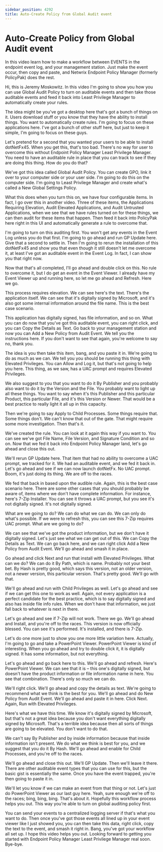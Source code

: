```yaml
---
sidebar_position: 4292
title: Auto-Create Policy from Global Audit event
---
```


# Auto-Create Policy from Global Audit event

In this video learn how to make a workflow between EVENTS in the endpoint event log, and your management station. Just make the event occur, then copy and paste, and Netwrix Endpoint Policy Manager (formerly PolicyPak) does the rest.

Hi, this is Jeremy Moskowitz. In this video I'm going to show you how you can use Global Audit Policy to turn on auditable events and then take those auditable events and feed it back into Least Privilege Manager to automatically create your rules.

The idea might be you've got a desktop here that's got a bunch of things on it. Users download stuff or you know that they have the ability to install things. You want to automatically create rules. I'm going to focus on these applications here. I've got a bunch of other stuff here, but just to keep it simple, I'm going to focus on these guys.

Let's pretend for a second that you wanted your users to be able to install dotNetFx45. When you get this, that's too bad. There's no way for user to overcome this without Endpoint Policy Manager Least Privilege Manager. You need to have an auditable rule in place that you can track to see if they are doing this thing. How do you do that?

We've got this idea called Global Audit Policy. You can create GPO, link it over to your computer side or your user side. I'm going to do this on the computer side. I'm going to Least Privilege Manager and create what's called a New Global Settings Policy.

What this does when you turn this on, we have four configurable items. In fact, I go over this in another video. Three of these items, the Applications Requiring Elevation, Audit Elevated Applications, and Audit Untrusted Applications, when we see that we have rules turned on for these things, we can then audit for these items that happen. Then feed it back into PolicyPak here right in this UI and automatically generate a rule to overcome that.

I'm going to turn on this auditing first. You won't get any events in the Event Log unless you do that first. I'm going to go ahead and run GP Update here. Give that a second to settle in. Then I'm going to rerun the installation of this dotNetFx45 and show you that even though it still doesn't let me overcome it, at least I've got an auditable event in the Event Log. In fact, I can show you that right now.

Now that that's all completed, I'll go ahead and double click on this. No rule to overcome it, but I do get an event in the Event Viewer. I already have my Event Viewer up and running here, so let me go ahead and Refresh. Here we go.

This process requires elevation. We can see here's the text. There's the application itself. We can see that it's digitally signed by Microsoft, and it's also got some internal information around the file name. This is the best case scenario.

This application has digitally signed, has file information, and so on. What you can do now that you've got this auditable event, you can right click, and you can Copy the Details as Text. Go back to your management station and now you can Add a New Policy from Audit Event. We tell you the instructions here. If you don't want to see that again, you're welcome to say no, thank you.

The idea is you then take this item, bang, and you paste it in. We're going to do as much as we can. We tell you you should be running this thing with Elevated Privileges. You can Allow and Log it, but that's not going to help you here. This thing, as we saw, has a UAC prompt and requires Elevated Privileges.

We also suggest to you that you want to do it By Publisher and you probably also want to do it by the Version and the File. You probably want to light up all these things. You want to say when it's this Publisher and this particular Product, this particular File, and it's this Version or Newer. That would be a best practice to really light it all up in this capacity.

Then we're going to say Apply to Child Processes. Some things require that. Some things don't. We can't know that out of the gate. That might require some more investigation. Then that's it.

We've created the rule. You can look at it again this way if you want to. You can see we've got File Name, File Version, and Signature Condition and so on. Now that we fed it back into Endpoint Policy Manager land, let's go ahead and close this out.

We'll rerun GP Update here. That item that had no ability to overcome a UAC prompt, we tracked for it. We had an auditable event, and we fed it back in. Let's go ahead and see if we can now launch dotNetFx. No UAC prompt. Boom, it's just doing its thing. We are off to the races.

We fed that back in based upon the audible rule. Again, this is the best case scenario here. There are some other cases that you should probably be aware of, items where we don't have complete information. For instance, here's 7-Zip Installer. You can see it throws a UAC prompt, but you see it's not digitally signed. It's not digitally signed.

What are we going to do? We can do what we can do. We can only do what's possible. If we were to refresh this, you can see this 7-Zip requires UAC prompt. What are we going to do?

We can see that we've got the product information, but we don't have it digitally signed. Let's just see what we can get out of this. We can Copy the Details as Text. We can go back here, and we can right click Add a New Policy from Audit Event. We'll go ahead and smash it in place.

Go ahead and click Next and run that install with Elevated Privileges. What can we do? We can do it By Path, which is name. Probably not your best bet. By Hash is pretty good, which says this version, not an older version, not a newer version, this particular version. That's pretty good. We'll go with that.

We'll go ahead and run with Child Privileges as well. Let's go ahead and see if we can get this one to work as well. Again, not every application is a perfect candidate for the best practice, which is to say digitally signed and also has inside file info rules. When we don't have that information, we just fall back to whatever is next in there.

Let's go ahead and see if 7-Zip will not work. There we go. We'll go ahead and Install, and you're off to the races. This version is now officially blessed. You can see it's performed. It's installed, and there is 7-Zip.

Let's do one more just to show you one more little variation here. Actually, I'm going to go and take a PowerPoint Viewer. PowerPoint Viewer is kind of interesting. When you go ahead and try to double click it, it is digitally signed. It has some information, but not everything.

Let's go ahead and go back here to this. We'll go ahead and refresh. Here's PowerPoint Viewer. We can see that it is – this one's digitally signed, but doesn't have the product information or file information name in here. You see that combination. There's only so much we can do.

We'll right click. We'll go ahead and copy the details as text. We're going to recommend what we think is the best for you. We'll go ahead and do New Policy from Audit Event. We'll go ahead and paste it in here. Click Next. Again, Run with Elevated Privileges.

Here's what we have this time. We know it's digitally signed by Microsoft, but that's not a great idea because you don't want everything digitally signed by Microsoft. That's a terrible idea because then all sorts of things are going to be elevated. You don't want to do that.

We can't say By Publisher and by inside information because that inside information isn't present. We do what we think is best for you, and we suggest that you do it By Hash. We'll go ahead and enable for Child Processes, and you're off to the races.

We'll go ahead and close this out. We'll GP Update. Then we'll leave it there. There are other auditable event types that you can use for this, but the basic gist is essentially the same. Once you have the event trapped, you're then going to paste it in.

We'll let you know if we can make an event from that thing or not. Let's just do PowerPoint Viewer as our last guy here. Yeah, sure enough we're off to the races; bing, bing, bing. That's about it. Hopefully this workflow process helps you out. This way you're able to turn on global auditing policy first.

You can send your events to a centralized logging server if that's what you want to do. Then once you've got those events all lined up in your event viewer like I just showed you, you can then take this data, right click, copy the text to the event, and smash it right in. Bang, you've got your workflow all set up. I hope this video helps you out. Looking forward to getting you started with Endpoint Policy Manager Least Privilege Manager real soon. Bye-bye.